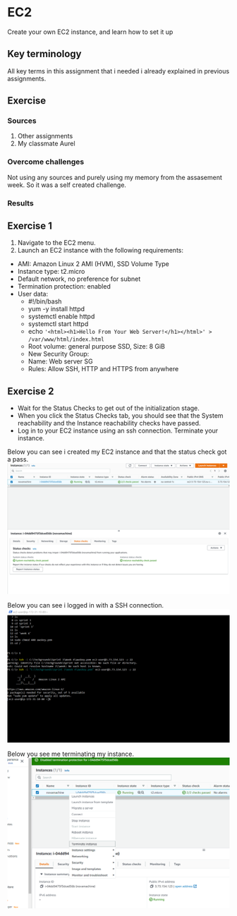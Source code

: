 # EC2
Create your own EC2 instance, and learn how to set it up


## Key terminology
All key terms in this assignment that i needed i already explained in previous assignments.





## Exercise
### Sources
1. Other assignments
2. My classmate Aurel



### Overcome challenges
Not using any sources and purely using my memory from the assasement week. So it was a self created challenge.

### Results

## Exercise 1

1. Navigate to the EC2 menu.
2. Launch an EC2 instance with the following requirements:
  - AMI: Amazon Linux 2 AMI (HVM), SSD Volume Type
  - Instance type: t2.micro
  - Default network, no preference for subnet
  - Termination protection: enabled
  - User data:
    - #!/bin/bash
    - yum -y install httpd
    - systemctl enable httpd
    - systemctl start httpd
    - echo `'<html><h1>Hello From Your Web Server!</h1></html>' >   /var/www/html/index.html`
    - Root volume: general purpose SSD, Size: 8 GiB
    - New Security Group:
    - Name: Web server SG
    - Rules: Allow SSH, HTTP and HTTPS from anywhere

## Exercise 2

- Wait for the Status Checks to get out of the initialization stage. 
- When you click the Status Checks tab, you should see that the System reachability and the Instance reachability checks have passed.
- Log in to your EC2 instance using an ssh connection.
Terminate your instance.



Below you can see i created my EC2 instance and that the status check got a pass.
![SS](../../../00_includes/AWS-06/instancemade.png)

Below you can see i logged in with a SSH connection.
![SS](../../../00_includes/AWS-06/SSHlogin.png)

Below you see me terminating my instance.
![SS](../../../00_includes/AWS-06/terminate.png)
